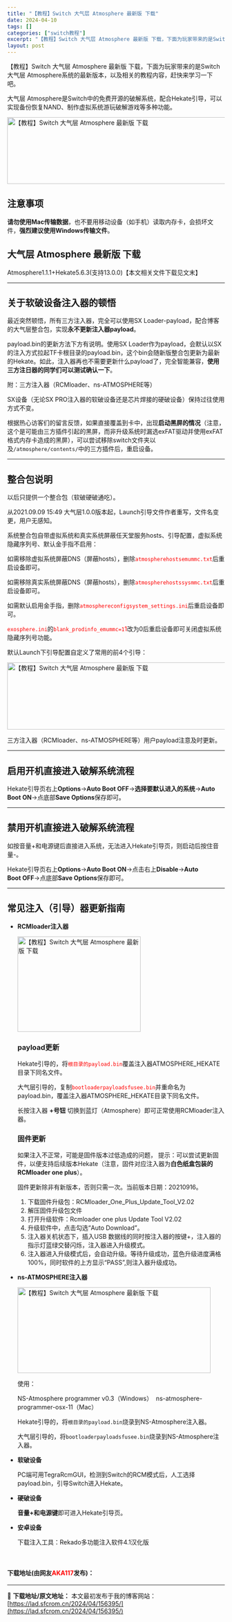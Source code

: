 ```yaml
---
title: "【教程】Switch 大气层 Atmosphere 最新版 下载"
date: 2024-04-10
tags: []
categories: ["switch教程"]
excerpt: "【教程】Switch 大气层 Atmosphere 最新版 下载，下面为玩家带来的是Switch 大气层 Atmosphere系统的最新版本，以及相关的教程内容，赶快来学习一下吧。 大气层 Atmosphere是Switch中的免费开源的破解系统，配合Hekate引导，可以实现备份恢复NAND、制作&hellip;"
layout: post
---
```


 <p>【教程】Switch 大气层 Atmosphere 最新版 下载，下面为玩家带来的是Switch 大气层 Atmosphere系统的最新版本，以及相关的教程内容，赶快来学习一下吧。</p> <p>大气层 Atmosphere是Switch中的免费开源的破解系统，配合Hekate引导，可以实现备份恢复NAND、制作虚拟系统游玩破解游戏等多种功能。</p> <p><img src="https://lad.sfcrom.cn/wp-content/uploads/2024/04/20240410_66162e745765a.webp" style="width: 765px; height: 154px;" alt="【教程】Switch 大气层 Atmosphere 最新版 下载" /></p> <h2>注意事项</h2> <p><strong>请勿使用Mac传输数据</strong>，也不要用移动设备（如手机）读取内存卡，会损坏文件，<strong>强烈建议使用Windows传输文件</strong>。</p> <h2>大气层 Atmosphere 最新版 下载</h2> <p>Atmosphere1.1.1+Hekate5.6.3(支持13.0.0)【本文相关文件下载见文末】</p> <hr /> <h2>关于软破设备注入器的顿悟</h2> <p>最近突然顿悟，所有三方注入器，完全可以使用SX Loader-payload，配合博客的大气层整合包，实现<strong>永不更新注入器payload</strong>。</p> <p>payload.bin的更新方法下方有说明。使用SX Loader作为payload，会默认以SX的注入方式拉起TF卡根目录的payload.bin，这个bin会随新版整合包更新为最新的Hekate。如此，注入器再也不需要更新什么payload了，完全智能兼容，<strong>使用三方注日器的同学们可以测试确认一下</strong>。</p> <p>附：三方注入器（RCMloader、ns-ATMOSPHERE等）</p> <p>SX设备（无论SX PRO注入器的软破设备还是芯片焊接的硬破设备）保持过往使用方式不变。</p> <p>根据热心访客们的留言反馈，如果直接覆盖到卡中，出现<strong>启动黑屏的情况</strong>（注意，这个是可能由三方插件引起的黑屏，而非升级系统时漏选exFAT驱动并使用exFAT格式内存卡造成的黑屏），可以尝试移除switch文件夹以及<code>/atmosphere/contents/</code>中的三方插件后，重启设备。</p> <hr /> <h2>整合包说明</h2> <p>以后只提供一个整合包（软破硬破通吃）。</p> <p>从2021.09.09 15:49 大气层1.0.0版本起，Launch引导文件作者重写，文件名变更，用户无感知。</p> <p>系统整合包自带虚拟系统和真实系统屏蔽任天堂服务hosts、引导配置，虚拟系统隐藏序列号、默认金手指不启用：</p> <p>如需移除虚拟系统屏蔽DNS（屏蔽hosts），删除<span style="color:#FF0000;"><code>atmospherehostsemummc.txt</code></span>后重启设备即可。</p> <p>如需移除真实系统屏蔽DNS（屏蔽hosts），删除<span style="color:#FF0000;"><code>atmospherehostssysmmc.txt</code></span>后重启设备即可。</p> <p>如需默认启用金手指，删除<span style="color:#FF0000;"><code>atmosphereconfigsystem_settings.ini</code></span>后重启设备即可。</p> <p><span style="color:#FF0000;"><code>exosphere.ini</code></span>的<span style="color:#FF0000;"><code>blank_prodinfo_emummc=1</code>1</span>改为0后重启设备即可关闭虚拟系统隐藏序列号功能。</p> <p>默认Launch下引导配置自定义了常用的前4个引导：</p> <p><img src="https://lad.sfcrom.cn/wp-content/uploads/2024/04/20240410_66162e749ee6a.webp" style="width: 770px; height: 155px;" alt="【教程】Switch 大气层 Atmosphere 最新版 下载" /></p> <p>三方注入器（RCMloader、ns-ATMOSPHERE等）用户payload注意及时更新。</p> <hr /> <h2>启用开机直接进入破解系统流程</h2> <p>Hekate引导页右上<strong>Options</strong>-&gt;<strong>Auto Boot&nbsp;OFF</strong>-&gt;<strong>选择要默认进入的系统</strong>-&gt;<strong>Auto Boot&nbsp;ON</strong>-&gt;点底部<strong>Save Options</strong>保存即可。</p> <hr /> <h2>禁用开机直接进入破解系统流程</h2> <p>如按音量+和电源键后直接进入系统，无法进入Hekate引导页，则启动后按住音量-。</p> <p>Hekate引导页右上<strong>Options</strong>-&gt;<strong>Auto Boot&nbsp;ON</strong>-&gt;点击右上<strong>Disable</strong>-&gt;<strong>Auto Boot&nbsp;OFF</strong>-&gt;点底部<strong>Save Options</strong>保存即可。</p> <hr /> <h2>常见注入（引导）器更新指南</h2> <ul> <li> <p><strong>RCMloader注入器</strong></p> <p><img src="https://lad.sfcrom.cn/wp-content/uploads/2024/04/20240410_66162e74e729f.webp" style="width: 285px; height: 220px;" alt="【教程】Switch 大气层 Atmosphere 最新版 下载" /></p> <h3>payload更新</h3> <p>Hekate引导的，将<span style="color:#FF0000;"><code>根目录的payload.bin</code></span>覆盖注入器ATMOSPHERE_HEKATE目录下同名文件。</p> <p>大气层引导的，复制<span style="color:#FF0000;"><code>bootloaderpayloadsfusee.bin</code></span>并重命名为payload.bin，覆盖注入器ATMOSPHERE_HEKATE目录下同名文件。</p> <p>长按注入器&nbsp;<strong>+号钮</strong>&nbsp;切换到蓝灯（Atmosphere）即可正常使用RCMloader注入器。</p> <h3>固件更新</h3> <p>如果注入不正常，可能是固件版本过低造成的问题，&nbsp;提示：可以尝试更新固件，以便支持后续版本Hekate（注意，固件对应注入器为<strong>白色纸盒包装的RCMloader one plus</strong>）。</p> <p>固件更新除非有新版本，否则只需一次。当前版本日期：20210916。</p> <ol> <li>下载固件升级包：RCMloader_One_Plus_Update_Tool_V2.02</li> <li>解压固件升级包文件</li> <li>打开升级软件：Rcmloader one plus Update Tool V2.02</li> <li>升级软件中，点击勾选&ldquo;Auto Download&rdquo;。</li> <li>注入器关机状态下，插入USB 数据线的同时按注入器的按键+，注入器的指示灯蓝绿交替闪烁，注入器进入升级模式。</li> <li>注入器进入升级模式后，会自动升级。等待升级成功，蓝色升级进度满格100%，同时软件的上方显示&ldquo;PASS&rdquo;,则注入器升级成功。</li> </ol></li> <li> <p><strong>ns-ATMOSPHERE注入器</strong></p> <p><img src="https://lad.sfcrom.cn/wp-content/uploads/2024/04/20240410_66162e75385e8.webp" style="width: 447px; height: 198px;" alt="【教程】Switch 大气层 Atmosphere 最新版 下载" /></p> <p>使用：</p> <p>NS-Atmosphere programmer v0.3（Windows）&nbsp; ns-atmosphere-programmer-osx-11（Mac）</p> <p>Hekate引导的，将<code>根目录的payload.bin</code>烧录到NS-Atmosphere注入器。</p> <p>大气层引导的，将<code>bootloaderpayloadsfusee.bin</code>烧录到NS-Atmosphere注入器。</p></li> <li> <p><strong>软破设备</strong></p> <p>PC端可用TegraRcmGUI，检测到Switch的RCM模式后，人工选择payload.bin，引导Switch进入Hekate。</p></li> <li> <p><strong>硬破设备</strong></p> <p><strong>音量+和电源键</strong>即可进入Hekate引导页。</p></li> <li> <p><strong>安卓设备</strong></p> <p>下载注入工具：Rekado多功能注入软件4.1汉化版</p></li> </ul> <p>&nbsp;</p> <p><h4>下载地址(由网友<font color="red">AKA117</font>发布)：</h4></p> 

---
📖 **下载地址/原文地址：** 本文最初发布于我的博客网站：[https://lad.sfcrom.cn/2024/04/156395/](https://lad.sfcrom.cn/2024/04/156395/)
